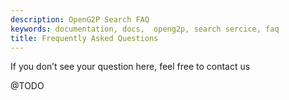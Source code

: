 ```yaml
---
description: OpenG2P Search FAQ
keywords: documentation, docs,  openg2p, search sercice, faq
title: Frequently Asked Questions
---
```


If you don’t see your question here, feel free to contact us

@TODO
